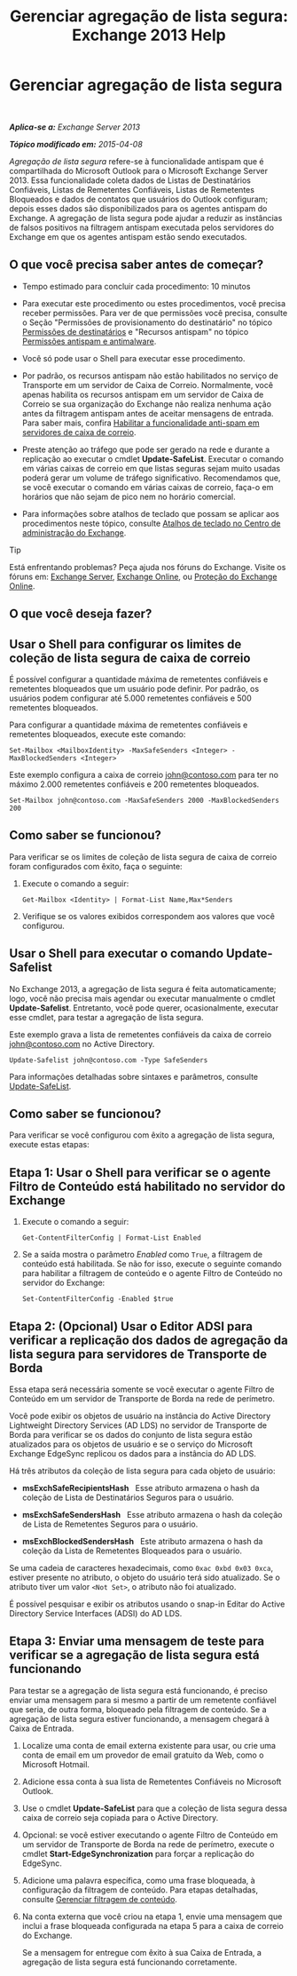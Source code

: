 ﻿---
title: 'Gerenciar agregação de lista segura: Exchange 2013 Help'
TOCTitle: Gerenciar agregação de lista segura
ms:assetid: 5ac17168-f411-4cb7-ae98-ebefb865b210
ms:mtpsurl: https://technet.microsoft.com/pt-br/library/Aa998280(v=EXCHG.150)
ms:contentKeyID: 50485655
ms.date: 05/22/2018
mtps_version: v=EXCHG.150
ms.translationtype: MT
---

# Gerenciar agregação de lista segura

 

_**Aplica-se a:** Exchange Server 2013_

_**Tópico modificado em:** 2015-04-08_

*Agregação de lista segura* refere-se à funcionalidade antispam que é compartilhada do Microsoft Outlook para o Microsoft Exchange Server 2013. Essa funcionalidade coleta dados de Listas de Destinatários Confiáveis, Listas de Remetentes Confiáveis, Listas de Remetentes Bloqueados e dados de contatos que usuários do Outlook configuram; depois esses dados são disponibilizados para os agentes antispam do Exchange. A agregação de lista segura pode ajudar a reduzir as instâncias de falsos positivos na filtragem antispam executada pelos servidores do Exchange em que os agentes antispam estão sendo executados.

## O que você precisa saber antes de começar?

  - Tempo estimado para concluir cada procedimento: 10 minutos

  - Para executar este procedimento ou estes procedimentos, você precisa receber permissões. Para ver de que permissões você precisa, consulte o Seção "Permissões de provisionamento do destinatário" no tópico [Permissões de destinatários](recipients-permissions-exchange-2013-help.md) e "Recursos antispam" no tópico [Permissões antispam e antimalware](anti-spam-and-anti-malware-permissions-exchange-2013-help.md).

  - Você só pode usar o Shell para executar esse procedimento.

  - Por padrão, os recursos antispam não estão habilitados no serviço de Transporte em um servidor de Caixa de Correio. Normalmente, você apenas habilita os recursos antispam em um servidor de Caixa de Correio se sua organização do Exchange não realiza nenhuma ação antes da filtragem antispam antes de aceitar mensagens de entrada. Para saber mais, confira [Habilitar a funcionalidade anti-spam em servidores de caixa de correio](enable-anti-spam-functionality-on-mailbox-servers-exchange-2013-help.md).

  - Preste atenção ao tráfego que pode ser gerado na rede e durante a replicação ao executar o cmdlet **Update-SafeList**. Executar o comando em várias caixas de correio em que listas seguras sejam muito usadas poderá gerar um volume de tráfego significativo. Recomendamos que, se você executar o comando em várias caixas de correio, faça-o em horários que não sejam de pico nem no horário comercial.

  - Para informações sobre atalhos de teclado que possam se aplicar aos procedimentos neste tópico, consulte [Atalhos de teclado no Centro de administração do Exchange](keyboard-shortcuts-in-the-exchange-admin-center-exchange-online-protection-help.md).


> [!TIP]
> Está enfrentando problemas? Peça ajuda nos fóruns do Exchange. Visite os fóruns em: <A href="https://go.microsoft.com/fwlink/p/?linkid=60612">Exchange Server</A>, <A href="https://go.microsoft.com/fwlink/p/?linkid=267542">Exchange Online</A>, ou <A href="https://go.microsoft.com/fwlink/p/?linkid=285351">Proteção do Exchange Online</A>.



## O que você deseja fazer?

## Usar o Shell para configurar os limites de coleção de lista segura de caixa de correio

É possível configurar a quantidade máxima de remetentes confiáveis e remetentes bloqueados que um usuário pode definir. Por padrão, os usuários podem configurar até 5.000 remetentes confiáveis e 500 remetentes bloqueados.

Para configurar a quantidade máxima de remetentes confiáveis e remetentes bloqueados, execute este comando:

    Set-Mailbox <MailboxIdentity> -MaxSafeSenders <Integer> -MaxBlockedSenders <Integer>

Este exemplo configura a caixa de correio john@contoso.com para ter no máximo 2.000 remetentes confiáveis e 200 remetentes bloqueados.

    Set-Mailbox john@contoso.com -MaxSafeSenders 2000 -MaxBlockedSenders 200

## Como saber se funcionou?

Para verificar se os limites de coleção de lista segura de caixa de correio foram configurados com êxito, faça o seguinte:

1.  Execute o comando a seguir:
    
        Get-Mailbox <Identity> | Format-List Name,Max*Senders

2.  Verifique se os valores exibidos correspondem aos valores que você configurou.

## Usar o Shell para executar o comando Update-Safelist

No Exchange 2013, a agregação de lista segura é feita automaticamente; logo, você não precisa mais agendar ou executar manualmente o cmdlet **Update-Safelist**. Entretanto, você pode querer, ocasionalmente, executar esse cmdlet, para testar a agregação de lista segura.

Este exemplo grava a lista de remetentes confiáveis da caixa de correio john@contoso.com no Active Directory.

    Update-Safelist john@contoso.com -Type SafeSenders

Para informações detalhadas sobre sintaxes e parâmetros, consulte [Update-SafeList](https://technet.microsoft.com/pt-br/library/bb125034\(v=exchg.150\)).

## Como saber se funcionou?

Para verificar se você configurou com êxito a agregação de lista segura, execute estas etapas:

## Etapa 1: Usar o Shell para verificar se o agente Filtro de Conteúdo está habilitado no servidor do Exchange

1.  Execute o comando a seguir:
    
        Get-ContentFilterConfig | Format-List Enabled

2.  Se a saída mostra o parâmetro *Enabled* como `True`, a filtragem de conteúdo está habilitada. Se não for isso, execute o seguinte comando para habilitar a filtragem de conteúdo e o agente Filtro de Conteúdo no servidor do Exchange:
    
        Set-ContentFilterConfig -Enabled $true

## Etapa 2: (Opcional) Usar o Editor ADSI para verificar a replicação dos dados de agregação da lista segura para servidores de Transporte de Borda

Essa etapa será necessária somente se você executar o agente Filtro de Conteúdo em um servidor de Transporte de Borda na rede de perímetro.

Você pode exibir os objetos de usuário na instância do Active Directory Lightweight Directory Services (AD LDS) no servidor de Transporte de Borda para verificar se os dados do conjunto de lista segura estão atualizados para os objetos de usuário e se o serviço do Microsoft Exchange EdgeSync replicou os dados para a instância do AD LDS.

Há três atributos da coleção de lista segura para cada objeto de usuário:

  - **msExchSafeRecipientsHash**   Esse atributo armazena o hash da coleção de Lista de Destinatários Seguros para o usuário.

  - **msExchSafeSendersHash**   Esse atributo armazena o hash da coleção de Lista de Remetentes Seguros para o usuário.

  - **msExchBlockedSendersHash**   Este atributo armazena o hash da coleção da Lista de Remetentes Bloqueados para o usuário.

Se uma cadeia de caracteres hexadecimais, como `0xac 0xbd 0x03 0xca`, estiver presente no atributo, o objeto do usuário terá sido atualizado. Se o atributo tiver um valor `<Not Set>`, o atributo não foi atualizado.

É possível pesquisar e exibir os atributos usando o snap-in Editar do Active Directory Service Interfaces (ADSI) do AD LDS.

## Etapa 3: Enviar uma mensagem de teste para verificar se a agregação de lista segura está funcionando

Para testar se a agregação de lista segura está funcionando, é preciso enviar uma mensagem para si mesmo a partir de um remetente confiável que seria, de outra forma, bloqueado pela filtragem de conteúdo. Se a agregação de lista segura estiver funcionando, a mensagem chegará à Caixa de Entrada.

1.  Localize uma conta de email externa existente para usar, ou crie uma conta de email em um provedor de email gratuito da Web, como o Microsoft Hotmail.

2.  Adicione essa conta à sua lista de Remetentes Confiáveis no Microsoft Outlook.

3.  Use o cmdlet **Update-SafeList** para que a coleção de lista segura dessa caixa de correio seja copiada para o Active Directory.

4.  Opcional: se você estiver executando o agente Filtro de Conteúdo em um servidor de Transporte de Borda na rede de perímetro, execute o cmdlet **Start-EdgeSynchronization** para forçar a replicação do EdgeSync.

5.  Adicione uma palavra específica, como uma frase bloqueada, à configuração da filtragem de conteúdo. Para etapas detalhadas, consulte [Gerenciar filtragem de conteúdo](manage-content-filtering-exchange-2013-help.md).

6.  Na conta externa que você criou na etapa 1, envie uma mensagem que inclui a frase bloqueada configurada na etapa 5 para a caixa de correio do Exchange.
    
    Se a mensagem for entregue com êxito à sua Caixa de Entrada, a agregação de lista segura está funcionando corretamente.

